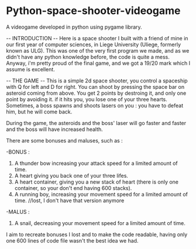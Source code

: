 # Python-space-shooter-videogame
A videogame developed in python using pygame library.

-- INTRODUCTION --
Here is a space shooter I built with a friend of mine in our first year of computer sciences, in Liege University (Uliege, formerly known as ULG).
This was one of the very first program we made, and as we didn't have any python knowledge before, the code is quite a mess.
Anyway, i'm pretty proud of the final game, and we got a 19/20 mark which I assume is excellent.

-- THE GAME --
This is a simple 2d space shooter, you control a spaceship with Q for left and D for right. You can shoot by pressing the space bar on asteroid coming from above. 
You get 2 points by destroing it, and only one point by avoiding it.
if it hits you, you lose one of your three hearts.
Sometimes, a boss spawns and shoots lasers on you : you have to defeat him, but he will come back.

During the game, the asteroids and the boss' laser will go faster and faster and the boss will have increased health.

There are some bonuses and maluses, such as :

-BONUS :
1) A thunder bow increasing your attack speed for a limited amount of time.
2) A heart giving you back one of your three lifes.
3) A heart container, giving you a new stack of heart (there is only one container, so your don't end having 600 stacks).
4) A running boy, increasing your movement speed for a limited amount of time. //lost, I don't have that version anymore

-MALUS :
1) A snail, decreasing your movement speed for a limited amount of time.

I aim to recreate bonuses I lost and to make the code readable, having only one 600 lines of code file wasn't the best idea we had.

